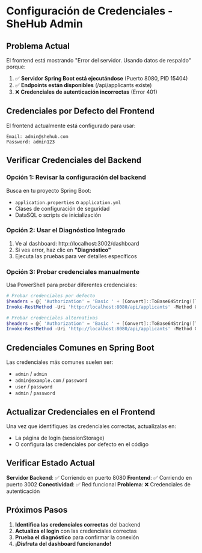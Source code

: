 # Configuración de Credenciales - SheHub Admin

## Problema Actual
El frontend está mostrando "Error del servidor. Usando datos de respaldo" porque:

1. ✅ **Servidor Spring Boot está ejecutándose** (Puerto 8080, PID 15404)
2. ✅ **Endpoints están disponibles** (/api/applicants existe)
3. ❌ **Credenciales de autenticación incorrectas** (Error 401)

## Credenciales por Defecto del Frontend

El frontend actualmente está configurado para usar:
```
Email: admin@shehub.com
Password: admin123
```

## Verificar Credenciales del Backend

### Opción 1: Revisar la configuración del backend
Busca en tu proyecto Spring Boot:
- `application.properties` o `application.yml`
- Clases de configuración de seguridad
- DataSQL o scripts de inicialización

### Opción 2: Usar el Diagnóstico Integrado
1. Ve al dashboard: http://localhost:3002/dashboard
2. Si ves error, haz clic en **"Diagnóstico"**
3. Ejecuta las pruebas para ver detalles específicos

### Opción 3: Probar credenciales manualmente
Usa PowerShell para probar diferentes credenciales:

```powershell
# Probar credenciales por defecto
$headers = @{ 'Authorization' = 'Basic ' + [Convert]::ToBase64String([Text.Encoding]::ASCII.GetBytes('admin@shehub.com:admin123')) }
Invoke-RestMethod -Uri 'http://localhost:8080/api/applicants' -Method GET -Headers $headers

# Probar credenciales alternativas
$headers = @{ 'Authorization' = 'Basic ' + [Convert]::ToBase64String([Text.Encoding]::ASCII.GetBytes('admin:admin')) }
Invoke-RestMethod -Uri 'http://localhost:8080/api/applicants' -Method GET -Headers $headers
```

## Credenciales Comunes en Spring Boot

Las credenciales más comunes suelen ser:
- `admin` / `admin`
- `admin@example.com` / `password`
- `user` / `password`
- `admin` / `password`

## Actualizar Credenciales en el Frontend

Una vez que identifiques las credenciales correctas, actualízalas en:
- La página de login (sessionStorage)
- O configura las credenciales por defecto en el código

## Verificar Estado Actual

**Servidor Backend**: ✅ Corriendo en puerto 8080
**Frontend**: ✅ Corriendo en puerto 3002
**Conectividad**: ✅ Red funcional
**Problema**: ❌ Credenciales de autenticación

## Próximos Pasos

1. **Identifica las credenciales correctas** del backend
2. **Actualiza el login** con las credenciales correctas
3. **Prueba el diagnóstico** para confirmar la conexión
4. **¡Disfruta del dashboard funcionando!**
